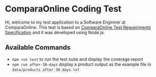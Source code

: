 # ComparaOnline Coding Test

Hi, welcome to my test application to a Software Enginner at ComparaOnline.
This test is based on [ComparaOnline Test Requeriments Specification](https://github.com/comparaonline/interview-coding-test) and it was developed using Node.js.

## Available Commands

-   `npm run test` to run the test suite and display the coverage report
-   `npm run after-30-days` display a product output as the example file in `data/products_after_30_days.txt`
